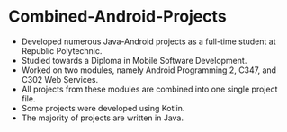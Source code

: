 # Combined-Android-Projects
- Developed numerous Java-Android projects as a full-time student at Republic Polytechnic.
- Studied towards a Diploma in Mobile Software Development. 
- Worked on two modules, namely Android Programming 2, C347, and C302 Web Services.
- All projects from these modules are combined into one single project file.
- Some projects were developed using Kotlin.
- The majority of projects are written in Java.
